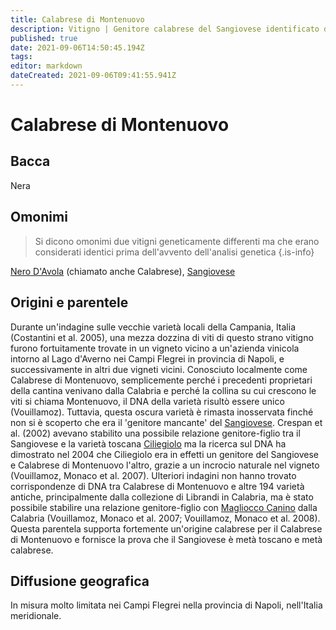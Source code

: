 ```yaml
---
title: Calabrese di Montenuovo
description: Vitigno | Genitore calabrese del Sangiovese identificato di recente.
published: true
date: 2021-09-06T14:50:45.194Z
tags: 
editor: markdown
dateCreated: 2021-09-06T09:41:55.941Z
---
```


# Calabrese di Montenuovo

## Bacca
Nera

## Omonimi
> Si dicono omonimi due vitigni geneticamente differenti ma che erano considerati identici prima dell'avvento dell'analisi genetica
{.is-info}

[Nero D'Avola](/vitigni/Italia/nero-d-avola) (chiamato anche Calabrese), [Sangiovese](/vitigni/Italia/sangiovese)

## Origini e parentele
Durante un'indagine sulle vecchie varietà locali della Campania, Italia (Costantini et al. 2005), una mezza dozzina di viti di questo strano vitigno furono fortuitamente trovate in un vigneto vicino a un'azienda vinicola intorno al Lago d'Averno nei Campi Flegrei in provincia di Napoli, e successivamente in altri due vigneti vicini. Conosciuto localmente come Calabrese di Montenuovo, semplicemente perché i precedenti proprietari della cantina venivano dalla Calabria e perché la collina su cui crescono le viti si chiama Montenuovo, il DNA della varietà risultò essere unico (Vouillamoz). Tuttavia, questa oscura varietà è rimasta inosservata finché non si è scoperto che era il 'genitore mancante' del [Sangiovese](/vitigni/Italia/sangiovese). Crespan et al. (2002) avevano stabilito una possibile relazione genitore-figlio tra il Sangiovese e la varietà toscana [Ciliegiolo](/vitigni/ciliegiolo) ma la ricerca sul DNA ha dimostrato nel 2004 che Ciliegiolo era in effetti un genitore del Sangiovese e Calabrese di Montenuovo l'altro, grazie a un incrocio naturale nel vigneto (Vouillamoz, Monaco et al. 2007). Ulteriori indagini non hanno trovato corrispondenze di DNA tra Calabrese di Montenuovo e altre 194 varietà antiche, principalmente dalla collezione di Librandi in Calabria, ma è stato possibile stabilire una relazione genitore-figlio con [Magliocco Canino](/vitigni/magliocco-canino) dalla Calabria (Vouillamoz, Monaco et al. 2007; Vouillamoz, Monaco et al. 2008). Questa parentela supporta fortemente un'origine calabrese per il Calabrese di Montenuovo e fornisce la prova che il Sangiovese è metà toscano e metà calabrese.

## Diffusione geografica
In misura molto limitata nei Campi Flegrei nella provincia di Napoli, nell'Italia meridionale.

